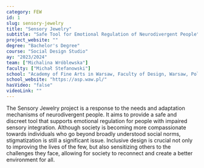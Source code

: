 ```yaml
---
category: FEW
id: 1
slug: sensory-jewelry
title: "Sensory Jewelry"
subtitle: "Safe Tool for Emotional Regulation of Neurodivergent People"
project_website: ""
degree: "Bachelor's Degree"
course: "Social Design Studio"
ay: "2023/2024"
team: ["Michalina Wróblewska"]
faculty: ["Michał Stefanowski"]
school: "Academy of Fine Arts in Warsaw, Faculty of Design, Warsaw, Poland"
school_website: "https://asp.waw.pl/"
hasVideo: "false"
videoLink: ""
---
```


The Sensory Jewelry project is a response to the needs and adaptation mechanisms of neurodivergent people. It aims to provide a safe and discreet tool that supports emotional regulation for people with impaired sensory integration. Although society is becoming more compassionate towards individuals who go beyond broadly understood social norms, stigmatization is still a significant issue. Inclusive design is crucial not only to improving the lives of the few, but also sensitizing others to the challenges they face, allowing for society to reconnect and create a better environment for all.

